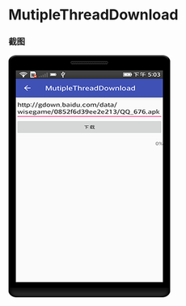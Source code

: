 # MutipleThreadDownload

### 截图
![截图](https://github.com/BruceAnda/HMAndroid/blob/master/screenshot/day05/pic/pic6.png)